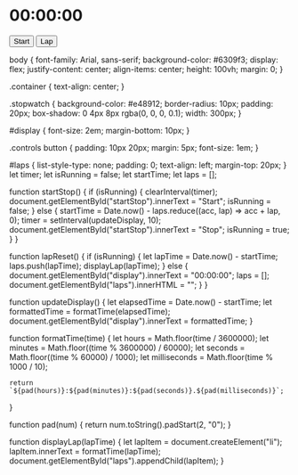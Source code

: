 <!DOCTYPE html>
<html lang="en">
<head>
    <meta charset="UTF-8">
    <meta name="viewport" content="width=device-width, initial-scale=1.0">
    <title>Stopwatch</title>
    <link rel="stylesheet" href="style.css">
    <link rel="javascript" herf="bag.js">
</head>
<body>
    <div class="container">
        <div class="stopwatch">
            <h1 id="display">00:00:00</h1>
            <div class="controls">
                <button id="startStop" onclick="startStop()">Start</button>
                <button id="lapReset" onclick="lapReset()">Lap</button>
            </div>
            <ul id="laps"></ul>
        </div>
   body {
    font-family: Arial, sans-serif;
    background-color: #6309f3;
    display: flex;
    justify-content: center;
    align-items: center;
    height: 100vh;
    margin: 0;
}

.container {
    text-align: center;
}

.stopwatch {
    background-color: #e48912;
    border-radius: 10px;
    padding: 20px;
    box-shadow: 0 4px 8px rgba(0, 0, 0, 0.1);
    width: 300px;
}

#display {
    font-size: 2em;
    margin-bottom: 10px;
}

.controls button {
    padding: 10px 20px;
    margin: 5px;
    font-size: 1em;
}

#laps {
    list-style-type: none;
    padding: 0;
    text-align: left;
    margin-top: 20px;
}
let timer;
let isRunning = false;
let startTime;
let laps = [];

function startStop() {
    if (isRunning) {
        clearInterval(timer);
        document.getElementById("startStop").innerText = "Start";
        isRunning = false;
    } else {
        startTime = Date.now() - laps.reduce((acc, lap) => acc + lap, 0);
        timer = setInterval(updateDisplay, 10);
        document.getElementById("startStop").innerText = "Stop";
        isRunning = true;
    }
}

function lapReset() {
    if (isRunning) {
        let lapTime = Date.now() - startTime;
        laps.push(lapTime);
        displayLap(lapTime);
    } else {
        document.getElementById("display").innerText = "00:00:00";
        laps = [];
        document.getElementById("laps").innerHTML = "";
    }
}

function updateDisplay() {
    let elapsedTime = Date.now() - startTime;
    let formattedTime = formatTime(elapsedTime);
    document.getElementById("display").innerText = formattedTime;
}

function formatTime(time) {
    let hours = Math.floor(time / 3600000);
    let minutes = Math.floor((time % 3600000) / 60000);
    let seconds = Math.floor((time % 60000) / 1000);
    let milliseconds = Math.floor(time % 1000 / 10);
    
    return `${pad(hours)}:${pad(minutes)}:${pad(seconds)}.${pad(milliseconds)}`;
}

function pad(num) {
    return num.toString().padStart(2, "0");
}

function displayLap(lapTime) {
    let lapItem = document.createElement("li");
    lapItem.innerText = formatTime(lapTime);
    document.getElementById("laps").appendChild(lapItem);
}

